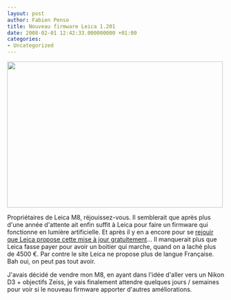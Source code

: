 ```yaml
---
layout: post
author: Fabien Penso
title: Nouveau firmware Leica 1.201
date: 2008-02-01 12:42:33.000000000 +01:00
categories:
- Uncategorized
---
```

<a href="http://www.flickr.com/photos/penso/2233669724/" title="Untitled by penso, on Flickr"><img src="http://farm3.static.flickr.com/2176/2233669724_42cafc0385.jpg" height="339" width="500" /></a>

Propriétaires de Leica M8, réjouissez-vous. Il semblerait que après plus d'une année d'attente ait enfin suffit à Leica pour faire un firmware qui fonctionne en lumière artificielle. Et après il y en a encore pour se <a href="http://www.summilux.net/forums/viewtopic.php?t=17132">rejouir que Leica propose cette mise à jour gratuitement</a>... Il manquerait plus que Leica fasse payer pour avoir un boitier qui marche, quand on a laché plus de 4500 €. Par contre le site Leica ne propose plus de langue Française. Bah oui, on peut pas tout avoir.

J'avais décidé de vendre mon M8, en ayant dans l'idée d'aller vers un Nikon D3 + objectifs Zeiss, je vais finalement attendre quelques jours / semaines pour voir si le nouveau firmware apporter d'autres améliorations.
